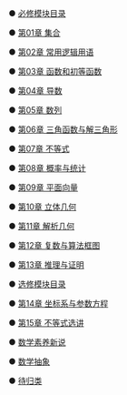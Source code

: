 ●  [必修模块目录](./docs/A-1必修模块目录.md)
 
  ●  [第01章 集合](./docs/A-01集合.md)  
    
  ●  [第02章 常用逻辑用语](./docs/A-02常用逻辑用语.md)   
    
  ●  [第03章 函数和初等函数](./docs/A-03函数和初等函数.md)  
    
  ●  [第04章 导数](./docs/A-04导数.md)  
    
  ●  [第05章 数列](./docs/A-05数列.md)  
    
  ●  [第06章 三角函数与解三角形](./docs/A-06三角函数+解三角形.md)  
    
  ●  [第07章 不等式](./docs/A-07不等式.md)  
        
  ●  [第08章 概率与统计](./docs/A-08概率与统计.md)  
    
  ●  [第09章 平面向量](./docs/A-09平面向量.md)
    
  ●  [第10章 立体几何](./docs/A-10立体几何.md)
    
  ●  [第11章 解析几何](./docs/A-11解析几何.md)
    
  ●  [第12章 复数与算法框图](./docs/A-12复数与算法框图.md)
    
  ●  [第13章 推理与证明](./docs/A-13推理与证明.md)
    
●  [选修模块目录](./docs/B-1选修模块目录.md)

  ●  [第14章 坐标系与参数方程](./docs/B-01坐标系与参数方程.md)

  ●  [第15章 不等式选讲](./docs/B-02不等式选讲.md)


●  [数学素养新说](./docs/C-1数学素养.md)

  ●  [数学抽象](./docs/C-01数学抽象.md)

●  [待归类](./docs/D-待归类.md)


